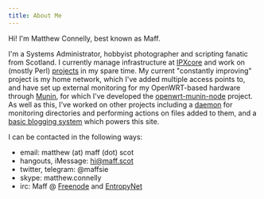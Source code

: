 ```yaml
---
title: About Me
---
```


Hi! I'm Matthew Connelly, best known as Maff.

I'm a Systems Administrator, hobbyist photographer and scripting fanatic from Scotland. I currently manage infrastructure at [IPXcore][1] and work on (mostly Perl) [projects][2] in my spare time. My current "constantly improving" project is my home network, which I've added multiple access points to, and have set up external monitoring for my OpenWRT-based hardware through [Munin][3], for which I've developed the [openwrt-munin-node][4] project. As well as this, I've worked on other projects including a [daemon][5] for monitoring directories and performing actions on files added to them, and a [basic blogging system][6] which powers this site.

I can be contacted in the following ways:

- email: matthew (at) maff (dot) scot
- hangouts, iMessage: hi@maff.scot
- twitter, telegram: @maffsie
- skype: matthew.connelly
- irc: Maff @ [Freenode][7] and [EntropyNet][8]

[1]: https://www.ipxcore.com/
[2]: https://github.com/MaffC/
[3]: http://munin-monitoring.org/
[4]: https://github.com/MaffC/openwrt-munin-node/
[5]: https://github.com/MaffC/ayudante-lobo/
[6]: https://github.com/MaffC/BlogAlba/
[7]: https://freenode.net/
[8]: https://entropynet.net/
